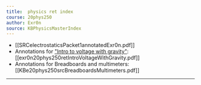 ```yaml
---
title:  physics ret index
course: 20phys250
author: Exr0n
source: KBPhysicsMasterIndex
---
```


- [[SRCelectrostaticsPacket1annotatedExr0n.pdf]]
- Annotations for ["Intro to voltage with gravity"](https://nuevaschool.instructure.com/courses/2851/assignments/51288): [[exr0n20phys250retIntroVoltageWithGravity.pdf]]
- Annotations for Breadboards and multimeters: [[KBe20phys250srcBreadboardsMultimeters.pdf]]

---
